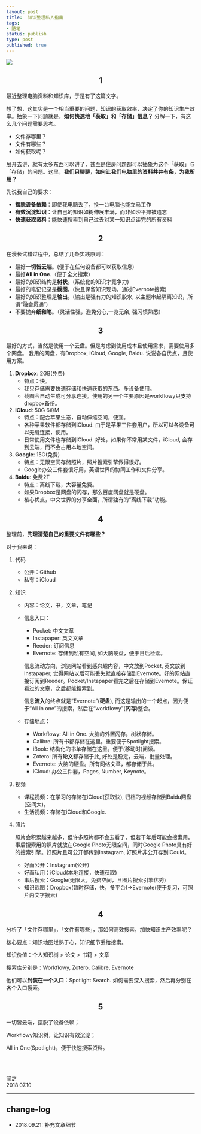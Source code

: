 ```yaml
--- 
layout: post
title:  知识整理私人指南
tags: 
- 随笔
status: publish
type: post
published: true
---
```


![](https://i.imgur.com/vHmv1OE.png)

## <center>1</center>
	
最近整理电脑资料和知识库，于是有了这篇文字。
	
想了想，这其实是一个相当重要的问题，知识的获取效率，决定了你的知识生产效率。抽象一下问题就是，**如何快速地「获取」和「存储」信息？** 分解一下，有这么几个问题需要思考。
	
* 文件存哪里？
* 文件有哪些？
* 如何获取呢？
	
展开去讲，就有太多东西可以讲了，甚至是住房问题都可以抽象为这个「获取」与「存储」的问题。这里，**我们只聊聊，如何让我们电脑里的资料井井有条，为我所用？**
	
先说我自己的要求：
	
* **摆脱设备依赖**：即使我电脑丢了，换一台电脑也能立马工作
* **有效沉淀知识**：让自己的知识如树伸展丰满，而非如沙平摊被遗忘
* **快速获取资料**：能快速搜索到自己过去对某一知识点读完的所有资料
	
## <center>2</center>

	
在漫长试错过程中，总结了几条实践原则：
	
* 最好**一切皆云端**。(便于在任何设备都可以获取信息)
* 最好**All in One**.（便于全文搜索）
* 最好的知识结构是**树状**。(系统化的知识才竞争力)
* 最好的笔记记录是**截图**。(快且保留知识现场，通过Evernote搜索)
* 最好的知识整理是**输出**。(输出是强有力的知识胶水, 以主题串起隔离知识，所谓“融会贯通”)
* 不要抛弃**纸和笔**。（灵活性强，避免分心,一览无余, 强习惯熟悉）
	
## <center>3</center>

	
最好的方式，当然是使用一个云盘。但是考虑到使用成本且使用需求，需要使用多个网盘。
我用的网盘，有Dropbox, iCloud, Google, Baidu. 说说各自优点，且使用方案。

1. **Dropbox**: 2GB(免费)
	* 特点：快。
	* 我只存储需要快速存储和快速获取的东西。多设备使用。
	* 截图会自动生成可分享连接。使用的另一个主要原因是workflowy只支持dropbox备份。
2. **iCloud**: 50G 6¥/M
	* 特点：配合苹果生态，自动伸缩空间，便宜。
	* 各种苹果软件都存储到iCloud. 由于是苹果三件套用户，所以可以各设备可以无缝连接，使用。
	* 日常使用文件也存储到iCloud. 好处，如果你不常用某文件，iCloud, 会存到云端，而不会占用本地空间。
3. **Google**: 15G(免费)
	* 特点：无限空间存储照片，照片搜索引擎做得很好。
	* Google办公三件套很好用，英语世界的协同工作和文件分享。
4. **Baidu**: 免费2T
	* 特点：离线下载，大容量免费。
	* 如果Dropbox是网盘的闪存，那么百度网盘就是硬盘。
	* 核心优点，中文世界的分享全面，所谓独有的“离线下载”功能。


## <center>4</center>

	
整理前，**先理清楚自己的重要文件有哪些？**

对于我来说：

1. 代码
	* 公开：Github
	* 私有：iCloud
2. 知识
	* 内容：论文，书，文章，笔记
	* 信息入口：
		* Pocket: 中文文章
		* Instapaper: 英文文章
		* Reeder: 订阅信息
		* Evernote: 存储到私有空间, 如大脑硬盘，便于日后检索。
		
		
		信息流动方向，浏览网站看到感兴趣内容，中文放到Pocket, 英文放到Instapaper, 觉得网站以后可能丢失就直接存储到Evernote。好的网站直接订阅到Reeder。Pocket/Instapaper看完之后在存储到Evernote。保证看过的文章，之后都能搜索到。
		
		信息**流入**的终点就是“Evernote”(**硬盘**), 而这是输出的一个起点，因为便于“All in one”的搜索，然后在“workflowy”(**闪存**)整合。
	* 存储地点：
		* Workflowy: All in One. 大脑的外置闪存。树状存储。
		* Calibre: 所有**书**都存储在这里。重要便于Spotlight搜索。
		* iBook: 结构化的书单存储在这里。便于(移动时)阅读。
		* Zotero: 所有**论文**都存储于此, 好处是稳定，云端，批量处理。
		* Evernote: 大脑的硬盘。所有网络文章，都存储于此。
		* iCloud: 办公三件套，Pages, Number, Keynote。 
3. 视频
	* 课程视频：在学习的存储在iCloud(获取快), 归档的视频存储到Baidu网盘(空间大)。
	* 生活视频：存储在iCloud和Google. 
4. 照片
	 
	 照片会积累越来越多，但许多照片都不会去看了，但若干年后可能会搜索用。事后搜索用的照片就放在Google Photo无限空间，同时Google Photo具有好的搜索引擎。好照片且可公开都传到Instagram, 好照片非公开存到iCould。
	* 好而公开：Instagram(公开)
	* 好而私用：iCloud(本地连接，快速获取)
	* 事后搜索：Google(无限大，免费空间，且图片搜索引擎优秀)
	* 知识截图：Dropbox(暂时存储，快，多平台)→Evernote(便于复习，可照片内文字搜索)
	
## <center>4</center>

	
分析了「文件存哪里」，「文件有哪些」，那如何高效搜索，加快知识生产效率呢？

核心要点：知识地图烂熟于心，知识细节丢给搜索。

知识价值：个人知识树 > 论文 > 书籍 > 文章 

搜索库分别是：Workflowy, Zotero, Calibre, Evernote 

他们可以**封装在一个入口**：Spotlight Search. 如何需要深入搜索，然后再分别在各个入口搜索。
	
## <center>5</center>

	
一切皆云端，摆脱了设备依赖；

Workflowy知识树，让知识有效沉淀；

All in One(Spotlight)，便于快速搜索资料。
	


<br>
<br>

简之           
2018.07.10  


------
## change-log
- 2018.09.21: 补充文章细节